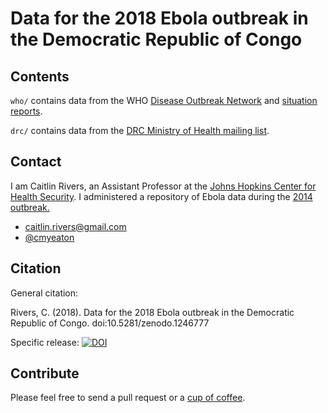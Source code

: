 # Data for the 2018 Ebola outbreak in the Democratic Republic of Congo

## Contents

`who/` contains data from the WHO [Disease Outbreak Network](http://www.who.int/csr/don/en/) and [situation reports](http://www.who.int/ebola/situation-reports/drc-2018/en/).

`drc/` contains data from the [DRC Ministry of Health mailing list](http://linkedin.us13.list-manage.com/subscribe?u=89e5755d2cca4840b1af93176&id=aedd23c530).

## Contact

I am Caitlin Rivers, an Assistant Professor at the [Johns Hopkins Center for Health Security](http://www.centerforhealthsecurity.org/). I administered a repository of Ebola data during the [2014 outbreak.](https://github.com/cmrivers/ebola)

- caitlin.rivers@gmail.com
- [@cmyeaton](https://twitter.com/cmyeaton)

## Citation

General citation: 

Rivers, C. (2018). Data for the 2018 Ebola outbreak in the Democratic Republic of Congo. doi:10.5281/zenodo.1246777

Specific release: [![DOI](https://zenodo.org/badge/133379468.svg)](https://zenodo.org/badge/latestdoi/133379468)

## Contribute

Please feel free to send a pull request or a [cup of coffee](https://ko-fi.com/cmrivers).